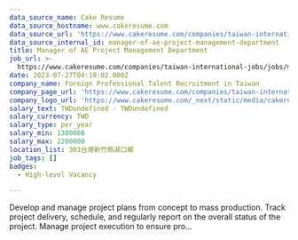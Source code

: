 ```yaml
---
data_source_name: Cake Resume
data_source_hostname: www.cakeresume.com
data_source_url: 'https://www.cakeresume.com/companies/taiwan-international-jobs/jobs'
data_source_internal_id: manager-of-ae-project-management-department
title: Manager of AE Project Management Department
job_url: >-
  https://www.cakeresume.com/companies/taiwan-international-jobs/jobs/manager-of-ae-project-management-department
date: 2023-07-27T04:19:02.000Z
company_name: Foreign Professional Talent Recruitment in Taiwan
company_page_url: 'https://www.cakeresume.com/companies/taiwan-international-jobs'
company_logo_url: 'https://www.cakeresume.com/_next/static/media/cakeresume.e1c03867.svg'
salary_text: TWDundefined - TWDundefined
salary_currency: TWD
salary_type: per_year
salary_min: 1300000
salary_max: 2200000
location_list: 303台灣新竹縣湖口鄉
job_tags: []
badges:
  - High-level Vacancy

---
```


Develop and manage project plans from concept to mass production. Track project delivery, schedule, and regularly report on the overall status of the project. Manage project execution to ensure pro...